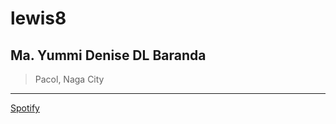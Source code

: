 # lewis8
## Ma. Yummi Denise DL Baranda

> Pacol, Naga City
---
[Spotify](https://open.spotify.com/playlist/0Rb5DU7lHLoIbiAxTOISfp)
